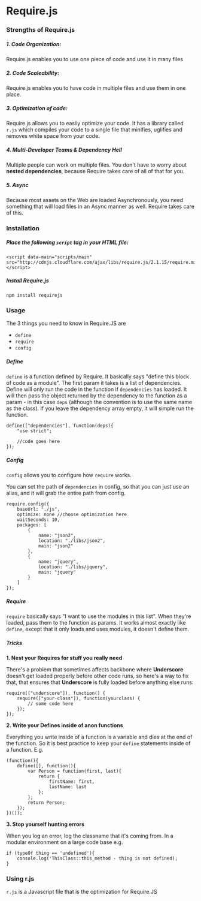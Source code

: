 # Require.js

### Strengths of Require.js

##### 1. Code Organization:

Require.js enables you to use one piece of code and use it in many files

##### 2. Code Scaleability: 

Require.js enables you to have code in multiple files and use them in one place.

##### 3. Optimization of code:

Require.js allows you to easily optimize your code. It has a library called `r.js` which compiles your code to a single file that minifies, uglifies and removes white space from your code.

##### 4. Multi-Developer Teams & Dependency Hell

Multiple people can work on multiple files. You don't have to worry about **nested dependencies**, because Require takes care of all of that for you.

##### 5. Async

Because most assets on the Web are loaded Asynchronously, you need something that will load files in an Async manner as well. Require takes care of this.

### Installation

##### Place the following `script` tag in your HTML file:

	<script data-main="scripts/main" src="http://cdnjs.cloudflare.com/ajax/libs/require.js/2.1.15/require.min.js"></script>
	
##### Install Require.js

	npm install requirejs

### Usage

The 3 things you need to know in Require.JS are 

* `define`
* `require`
* `config`

##### Define

`define` is a function defined by Require. It basically says "define this block of code as a module". The first param it takes is a list of dependencies. Define will only run the code in the function if `dependencies` has loaded. It will then pass the object returned by the dependency to the function as a param - in this case `deps` (although the convention is to use the same name as the class). If you leave the dependency array empty, it will simple run the function.

	define(["dependencies"], function(deps){
		"use strict";
		
		//code goes here
	});

##### Config

`config` allows you to configure how `require` works.

You can set the path of `dependencies` in config, so that you can just use an alias, and it will grab the entire path from config. 

	require.config({
		baseUrl: "./js",
		optimize: none //choose optimization here
		waitSeconds: 10,
		packages: [
			{
				name: "json2",
				location: "./libs/json2",
				main: "json2"
			},
			{
				name: "jquery",
				location: "./libs/jquery",
				main: "jquery"
			}
		]
	});

##### Require

`require` basically says "I want to use the modules in this list". When they're loaded, pass them to the function as params. It works almost exactly like `define`, except that it only loads and uses modules, it doesn't define them.

##### Tricks

**1. Nest your Requires for stuff you really need**

There's a problem that sometimes affects backbone where **Underscore** doesn't get loaded properly before other code runs, so here's a way to fix that, that ensures that **Underscore** is fully loaded before anything else runs:


	require(["underscore"]), function() {
		require(["your-class"]), function(yourclass) {
			// some code here
		});
	});

**2. Write your Defines inside of anon functions**

Everything you write inside of a function is a variable and dies at the end of the function. So it is best practice to keep your `define` statements inside of a function. E.g.

	(function(){
		define([], function(){
			var Person = function(first, last){
				return {
					firstName: first,
					lastName: last
				};
			};
			return Person;
		});
	})());

**3. Stop yourself hunting errors**

When you log an error, log the classname that it's coming from. In a modular environment on a large code base e.g.

	if (typeOf thing == 'undefined'){
		console.log('ThisClass::this_method - thing is not defined);
	}

### Using r.js

`r.js` is a Javascript file that is the optimization for Require.JS

